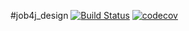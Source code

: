 #job4j_design
[![Build Status](https://travis-ci.com/alaktyushin/job4j_threads.svg?branch=main)](https://travis-ci.com/alaktyushin/job4j_threads)
[![codecov](https://codecov.io/gh/alaktyushin/job4j_threads/branch/main/graph/badge.svg?token=6GJ7KCBIUB)](https://codecov.io/gh/alaktyushin/job4j_threads)
